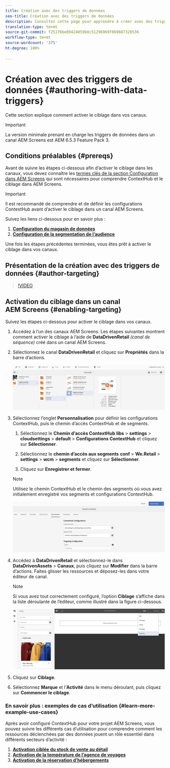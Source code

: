 ```yaml
---
title: Création avec des triggers de données
seo-title: Création avec des triggers de données
description: Consultez cette page pour apprendre à créer avec des triggers de données.
translation-type: tm+mt
source-git-commit: f25176be89424059b8c51296969f069687328536
workflow-type: tm+mt
source-wordcount: '375'
ht-degree: 100%

---
```



# Création avec des triggers de données {#authoring-with-data-triggers}

Cette section explique comment activer le ciblage dans vos canaux.

>[!IMPORTANT]
>
>La version minimale prenant en charge les triggers de données dans un canal AEM Screens est AEM 6.5.3 Feature Pack 3.

## Conditions préalables {#prereqs}

Avant de suivre les étapes ci-dessous afin d’activer le ciblage dans les canaux, vous devez connaître les [termes clés de la section Configuration dans AEM Screens](configuring-context-hub.md) qui sont nécessaires pour comprendre ContextHub et le ciblage dans AEM Screens.

>[!IMPORTANT]
>
>Il est recommandé de comprendre et de définir les configurations ContextHub avant d’activer le ciblage dans un canal AEM Screens.

Suivez les liens ci-dessous pour en savoir plus :

1. **[Configuration du magasin de données](configuring-context-hub.md)**
1. **[Configuration de la segmentation de l’audience](configuring-context-hub.md)**

Une fois les étapes précédentes terminées, vous êtes prêt à activer le ciblage dans vos canaux.

## Présentation de la création avec des triggers de données {#author-targeting}

>[!VIDEO](https://video.tv.adobe.com/v/31921)

## Activation du ciblage dans un canal AEM Screens {#enabling-targeting}

Suivez les étapes ci-dessous pour activer le ciblage dans vos canaux.

1. Accédez à l’un des canaux AEM Screens. Les étapes suivantes montrent comment activer le ciblage à l’aide de **DataDrivenRetail** *(canal de séquence)* créé dans un canal AEM Screens.

1. Sélectionnez le canal **DataDrivenRetail** et cliquez sur **Propriétés** dans la barre d’actions.

   ![screen_shot_2019-05-01at43332pm](assets/screen_shot_2019-05-01at43332pm.png)

1. Sélectionnez l’onglet **Personnalisation** pour définir les configurations ContextHub, puis le chemin d’accès ContextHub et de segments.

   1. Sélectionnez le **Chemin d’accès ContextHub** **libs** > **settings** > **cloudsettings** > **default** > **Configurations ContextHub** et cliquez sur **Sélectionner**.

   1. Sélectionnez le **chemin d’accès aux segments** **conf** > **We.Retail** > **settings** > **wcm** > **segments** et cliquez sur **Sélectionner**.

   1. Cliquez sur **Enregistrer et fermer**.
   >[!NOTE]
   >
   >Utilisez le chemin ContextHub et le chemin des segments où vous avez initialement enregistré vos segments et configurations ContextHub.

   ![screen_shot_2019-05-01at44030pm](assets/screen_shot_2019-05-01at44030pm.png)

1. Accédez à **DataDrivenRetail** et sélectionnez-le dans **DataDrivenAssets** > **Canaux**, puis cliquez sur **Modifier** dans la barre d’actions. Faites glisser les ressources et déposez-les dans votre éditeur de canal.

   >[!NOTE]
   >
   >Si vous avez tout correctement configuré, l’option **Ciblage** s’affiche dans la liste déroulante de l’éditeur, comme illustré dans la figure ci-dessous.

   ![screen_shot_2019-05-01at44231pm](assets/screen_shot_2019-05-01at44231pm.png)

1. Cliquez sur **Ciblage**.

1. Sélectionnez **Marque** et l’**Activité** dans le menu déroulant, puis cliquez sur **Commencer le ciblage**.

### En savoir plus : exemples de cas d’utilisation {#learn-more-example-use-cases}

Après avoir configuré ContextHub pour votre projet AEM Screens, vous pouvez suivre les différents cas d’utilisation pour comprendre comment les ressources déclenchées par des données jouent un rôle essentiel dans différents secteurs d’activité :

1. **[Activation ciblée du stock de vente au détail](retail-inventory-activation.md)**
1. **[Activation de la température de l’agence de voyages](local-temperature-activation.md)**
1. **[Activation de la réservation d’hébergements](hospitality-reservation-activation.md)**

